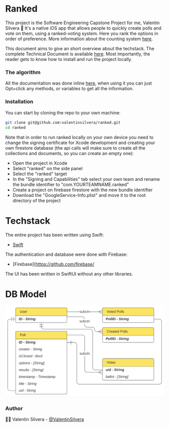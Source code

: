 # Ranked

This project is the Software Engineering Capstone Project for me, Valentin Silvera 👋
It's a native iOS app that allows people to quickly create polls and vote on them, using a ranked-voting system. Here you rank the options in order of preference. More information about the counting system [here](https://en.wikipedia.org/wiki/Instant-runoff_voting).

This document aims to give an short overview about the techstack. The complete Technical Document is available [here](docs/docs.pdf).
Most importantly, the reader gets to know how to install and run the project locally.


### The algorithm
All the documentation was done inline [here](./ranked/ranked/Algorithm/Count.swift), when using it you can just Opt+click any methods, or variables to get all the information.


### Installation

You can start by cloning the repo to your own machine:
```zsh
git clone git@github.com:valentinsilvera/ranked.git
cd ranked
```

Note that in order to run ranked locally on your own device you need to change the signing certificate for Xcode development and creating your own firestore database (the api calls will make sure to create all the collections and documents, so you can create an empty one):
- Open the project in Xcode
- Select "ranked" on the side panel
- Select the "ranked" target
- In the "Signing and Capabilities" tab select your own team and rename the bundle identifier to "com.YOURTEAMNAME.ranked"
- Create a project on firebase firestore with the new bundle identifier
- Download the "GoogleService-Info.plist" and move it to the root directory of the project

# Techstack 

The entire project has been written using Swift:
- [Swift](https://github.com/apple/swift)

The authentication and database were done with Firebase:
- [Firebase](https://github.com/firebase/

The UI has been written in SwiftUI without any other libraries.

# DB Model

![Schema](./docs/schema.png?raw=true)

### Author
🧑‍💻 Valentin Silvera - [@ValentinSilvera](https://github.com/valentinsilvera)
